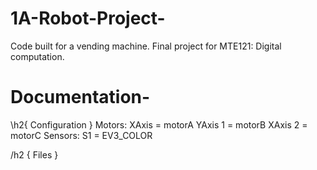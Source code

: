 # 1A-Robot-Project-
Code built for a vending machine. Final project for MTE121: Digital computation.

# Documentation-

\h2{ Configuration }
  Motors: 
    XAxis = motorA
    YAxis 1 = motorB
    XAxis 2 = motorC
  Sensors:
    S1 = EV3_COLOR
    

/h2 { Files }
  

